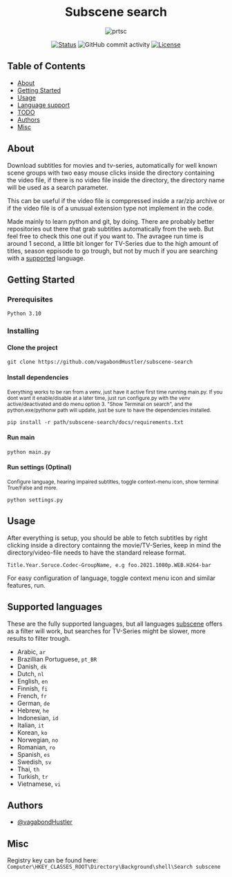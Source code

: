 <div align="center">
    
# Subscene search

![prtsc](https://github.com/vagabondHustler/subscene-search/blob/main/assets/prtsc.png)

[![Status](https://img.shields.io/badge/status-active-success.svg)]()
![GitHub commit activity](https://img.shields.io/github/commit-activity/w/vagabondHustler/subscene-search)
[![License](https://img.shields.io/badge/license-MIT-blue.svg)](/LICENSE)

</div>

## Table of Contents

- [About](#about)
- [Getting Started](#getting_started)
- [Usage](#usage)
- [Language support](#lsupport)
- [TODO](https://github.com/vagabondHustler/subscene-search/blob/main/TODO.md)
- [Authors](#authors)
- [Misc](#misc)

## About <a name = "about"></a>

Download subtitles for movies and tv-series, automatically for well known scene groups with two easy mouse clicks inside the directory containing the video file, if there is no video file inside the directory, the directory name will be used as a search parameter.

This can be useful if the video file is comppressed inside a rar/zip archive or if the video file is of a unusual extension type not implement in the code.

Made mainly to learn python and git, by doing. There are probably better repositories out there that grab subtitles automatically from the web. But feel free to check this one out if you want to. The avragee run time is around 1 second, a little bit longer for TV-Series due to the high amount of titles, season eppisode to go trough, but not by much if you are searching with a [supported](#lsupport) language.

## Getting Started <a name = "getting_started"></a>

### Prerequisites

```
Python 3.10
```

### Installing

#### Clone the project

```
git clone https://github.com/vagabondHustler/subscene-search
```

#### Install dependencies

<sup>Everything works to be ran from a venv, just have it active first time running main.py. If you dont want it enable/disable at a later time, just run configure.py with the venv active/deactivated and do menu option 3. "Show Terminal on search", and the python.exe/pythonw path will update, just be sure to have the dependencies installed.<sup>

```
pip install -r path/subscene-search/docs/requirements.txt
```

#### Run main

```
python main.py
```

#### Run settings (Optinal)

<sup>Configure language, hearing impaired subtitles, toggle context-menu icon, show terminal True/False and more.</sup>

```
python settings.py
```

## Usage <a name="usage"></a>

After everything is setup, you should be able to fetch subtitles by right clicking inside a directory containng the movie/TV-Series, keep in mind the directory/video-file needs to have the standard release format.

```
Title.Year.Soruce.Codec-GroupName, e.g foo.2021.1080p.WEB.H264-bar
```

For easy configuration of language, toggle context menu icon and similar features, run.

## Supported languages <a name = "lsupport"></a>

These are the fully supported languages, but all languages [subscene](https://u.subscene.com/filter) offers as a filter will work, but searches for TV-Series might be slower, more results to filter trough.

- Arabic, `ar`
- Brazillian Portuguese, `pt_BR`
- Danish, `dk`
- Dutch, `nl`
- English, `en`
- Finnish, `fi`
- French, `fr`
- German, `de`
- Hebrew, `he`
- Indonesian, `id`
- Italian, `it`
- Korean, `ko`
- Norwegian, `no`
- Romanian, `ro`
- Spanish, `es`
- Swedish, `sv`
- Thai, `th`
- Turkish, `tr`
- Vietnamese, `vi`

## Authors <a name = "authors"></a>

- [@vagabondHustler](https://github.com/vagabondHustler)

## Misc <a name = "misc"></a>

Registry key can be found here: `Computer\HKEY_CLASSES_ROOT\Directory\Background\shell\Search subscene`
